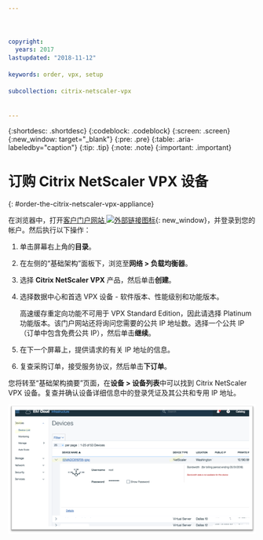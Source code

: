 ```yaml
---



copyright:
  years: 2017
lastupdated: "2018-11-12"

keywords: order, vpx, setup

subcollection: citrix-netscaler-vpx


---
```


{:shortdesc: .shortdesc}
{:codeblock: .codeblock}
{:screen: .screen}
{:new_window: target="_blank"}
{:pre: .pre}
{:table: .aria-labeledby="caption"}
{:tip: .tip}
{:note: .note}
{:important: .important}

# 订购 Citrix NetScaler VPX 设备
{: #order-the-citrix-netscaler-vpx-appliance}

在浏览器中，打开[客户门户网站 ![外部链接图标](../../icons/launch-glyph.svg "外部链接图标")](https://control.softlayer.com/){: new_window}，并登录到您的帐户。然后执行以下操作：

1. 单击屏幕右上角的**目录**。
2. 在左侧的“基础架构”面板下，浏览至**网络 > 负载均衡器**。
3. 选择 **Citrix NetScaler VPX** 产品，然后单击**创建**。
4. 选择数据中心和首选 VPX 设备 - 软件版本、性能级别和功能版本。

	高速缓存重定向功能不可用于 VPX Standard Edition，因此请选择 Platinum 功能版本。该门户网站还将询问您需要的公共 IP 地址数。选择一个公共 IP（订单中包含免费公共 IP），然后单击**继续**。

5. 在下一个屏幕上，提供请求的有关 IP 地址的信息。
6. 复查采购订单，接受服务协议，然后单击**下订单**。

您将转至“基础架构摘要”页面，在**设备 > 设备列表**中可以找到 Citrix NetScaler VPX 设备。复查并确认设备详细信息中的登录凭证及其公共和专用 IP 地址。

  <img src="images/fp3.png" alt="图样" style="width: 600px;"/>

